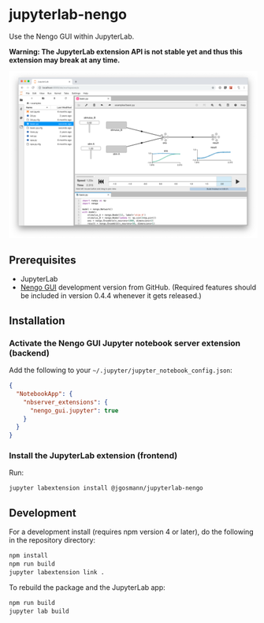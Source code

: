 # jupyterlab-nengo

Use the Nengo GUI within JupyterLab.

**Warning: The JupyterLab extension API is not stable yet and thus this extension
may break at any time.**

![Screenshot of Nengo GUI running in JupyterLab](screen-small.png)

## Prerequisites

* JupyterLab
* [Nengo GUI](https://github.com/nengo/nengo-gui) development version from
  GitHub. (Required features should be included in version 0.4.4 whenever it
  gets released.)

## Installation

### Activate the Nengo GUI Jupyter notebook server extension (backend)

Add the following to your `~/.jupyter/jupyter_notebook_config.json`:

```json
{
  "NotebookApp": {
    "nbserver_extensions": {
      "nengo_gui.jupyter": true
    }
  }
}
```

### Install the JupyterLab extension (frontend)

Run:

```bash
jupyter labextension install @jgosmann/jupyterlab-nengo
```

## Development

For a development install (requires npm version 4 or later), do the following
in the repository directory:

```bash
npm install
npm run build
jupyter labextension link .
```

To rebuild the package and the JupyterLab app:

```bash
npm run build
jupyter lab build
```

